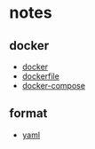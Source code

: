 # notes
## docker
* [docker](docker/docker.html)
* [dockerfile](docker/dockerfile.html)
* [docker-compose](docker/docker-compose.html)
## format
* [yaml](format/yaml.html)
